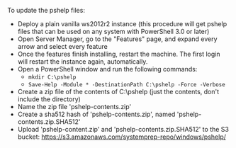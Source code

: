 To update the pshelp files:

- Deploy a plain vanilla ws2012r2 instance (this procedure will get pshelp 
files that can be used on any system with PowerShell 3.0 or later)
- Open Server Manager, go to the "Features" page, and expand every arrow and 
select every feature
- Once the features finish installing, restart the machine. The first login 
will restart the instance again, automatically.
- Open a PowerShell window and run the following commands:
  - `mkdir C:\pshelp`
  - `Save-Help -Module * -DestinationPath C:\pshelp -Force -Verbose`
- Create a zip file of the contents of C:\pshelp (just the contents, don't 
include the directory)
- Name the zip file 'pshelp-contents.zip'
- Create a sha512 hash of 'pshelp-contents.zip', named 'pshelp-contents.zip.SHA512'
- Upload 'pshelp-content.zip' and 'pshelp-contents.zip.SHA512' to the S3 bucket: 
https://s3.amazonaws.com/systemprep-repo/windows/pshelp/
